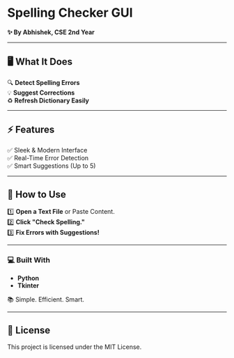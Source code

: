 # Spelling Checker GUI  
**✨ By Abhishek, CSE 2nd Year**  

---

## 🖥️ What It Does  
🔍 **Detect Spelling Errors**  
💡 **Suggest Corrections**  
♻️ **Refresh Dictionary Easily**  

---

## ⚡ Features  
✅ Sleek & Modern Interface  
✅ Real-Time Error Detection  
✅ Smart Suggestions (Up to 5)  

---

## 🚀 How to Use  
1️⃣ **Open a Text File** or Paste Content.  
2️⃣ **Click "Check Spelling."**  
3️⃣ **Fix Errors with Suggestions!**  

---

### 💻 Built With  
- **Python**  
- **Tkinter**  

📚 Simple. Efficient. Smart.

---

## 📝 License  
This project is licensed under the MIT License.

